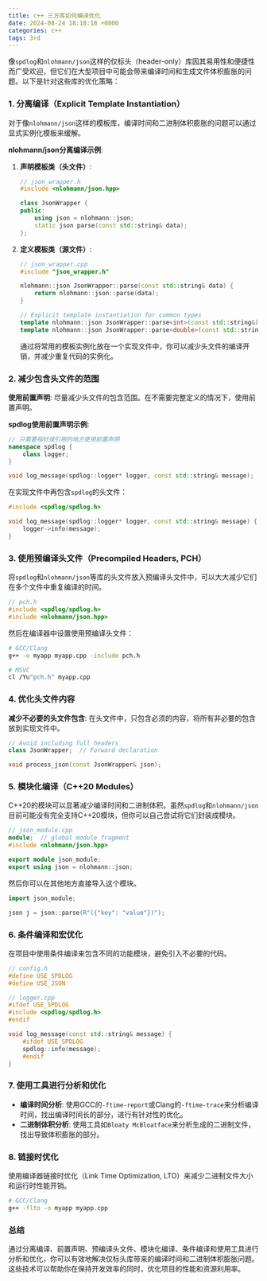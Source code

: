 ```yaml
---
title: c++ 三方库如何编译优化
date: 2024-08-24 18:18:18 +0800
categories: c++
tags: 3rd
---
```


像`spdlog`和`nlohmann/json`这样的仅标头（header-only）库因其易用性和便捷性而广受欢迎，但它们在大型项目中可能会带来编译时间和生成文件体积膨胀的问题。以下是针对这些库的优化策略：

### 1. **分离编译（Explicit Template Instantiation）**

对于像`nlohmann/json`这样的模板库，编译时间和二进制体积膨胀的问题可以通过显式实例化模板来缓解。

**nlohmann/json分离编译示例**:
1. **声明模板类（头文件）**:
   ```cpp
   // json_wrapper.h
   #include <nlohmann/json.hpp>
   
   class JsonWrapper {
   public:
       using json = nlohmann::json;
       static json parse(const std::string& data);
   };
   ```

2. **定义模板类（源文件）**:
   ```cpp
   // json_wrapper.cpp
   #include "json_wrapper.h"
   
   nlohmann::json JsonWrapper::parse(const std::string& data) {
       return nlohmann::json::parse(data);
   }
   
   // Explicit template instantiation for common types
   template nlohmann::json JsonWrapper::parse<int>(const std::string&);
   template nlohmann::json JsonWrapper::parse<double>(const std::string&);
   ```
   
   通过将常用的模板实例化放在一个实现文件中，你可以减少头文件的编译开销，并减少重复代码的实例化。

### 2. **减少包含头文件的范围**

**使用前置声明**: 尽量减少头文件的包含范围。在不需要完整定义的情况下，使用前置声明。

**spdlog使用前置声明示例**:
```cpp
// 只需要指针或引用的地方使用前置声明
namespace spdlog {
    class logger;
}

void log_message(spdlog::logger* logger, const std::string& message);
```

在实现文件中再包含`spdlog`的头文件：
```cpp
#include <spdlog/spdlog.h>

void log_message(spdlog::logger* logger, const std::string& message) {
    logger->info(message);
}
```

### 3. **使用预编译头文件（Precompiled Headers, PCH）**

将`spdlog`和`nlohmann/json`等库的头文件放入预编译头文件中，可以大大减少它们在多个文件中重复编译的时间。

```cpp
// pch.h
#include <spdlog/spdlog.h>
#include <nlohmann/json.hpp>
```

然后在编译器中设置使用预编译头文件：

```bash
# GCC/Clang
g++ -o myapp myapp.cpp -include pch.h

# MSVC
cl /Yu"pch.h" myapp.cpp
```

### 4. **优化头文件内容**

**减少不必要的头文件包含**: 在头文件中，只包含必须的内容，将所有非必要的包含放到实现文件中。

```cpp
// Avoid including full headers
class JsonWrapper;  // Forward declaration

void process_json(const JsonWrapper& json);
```

### 5. **模块化编译（C++20 Modules）**

C++20的模块可以显著减少编译时间和二进制体积。虽然`spdlog`和`nlohmann/json`目前可能没有完全支持C++20模块，但你可以自己尝试将它们封装成模块。

```cpp
// json_module.cpp
module;  // global module fragment
#include <nlohmann/json.hpp>

export module json_module;
export using json = nlohmann::json;
```

然后你可以在其他地方直接导入这个模块。

```cpp
import json_module;

json j = json::parse(R"({"key": "value"})");
```

### 6. **条件编译和宏优化**

在项目中使用条件编译来包含不同的功能模块，避免引入不必要的代码。

```cpp
// config.h
#define USE_SPDLOG
#define USE_JSON
```

```cpp
// logger.cpp
#ifdef USE_SPDLOG
#include <spdlog/spdlog.h>
#endif

void log_message(const std::string& message) {
    #ifdef USE_SPDLOG
    spdlog::info(message);
    #endif
}
```

### 7. **使用工具进行分析和优化**

- **编译时间分析**: 使用GCC的`-ftime-report`或Clang的`-ftime-trace`来分析编译时间，找出编译时间长的部分，进行有针对性的优化。
- **二进制体积分析**: 使用工具如`Bloaty McBloatface`来分析生成的二进制文件，找出导致体积膨胀的部分。

### 8. **链接时优化**

使用编译器链接时优化（Link Time Optimization, LTO）来减少二进制文件大小和运行时性能开销。

```bash
# GCC/Clang
g++ -flto -o myapp myapp.cpp
```

### 总结

通过分离编译、前置声明、预编译头文件、模块化编译、条件编译和使用工具进行分析和优化，你可以有效地解决仅标头库带来的编译时间和二进制体积膨胀问题。这些技术可以帮助你在保持开发效率的同时，优化项目的性能和资源利用率。

